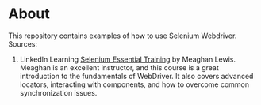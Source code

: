 # About
This repository contains examples of how to use Selenium Webdriver. Sources:

1. LinkedIn Learning [Selenium Essential Training](https://www.linkedin.com/learning/selenium-essential-training/welcome?autoplay=false&u=35694228) by Meaghan Lewis.  
Meaghan is an excellent instructor, and this course is a great introduction to the fundamentals of WebDriver.
It also covers advanced locators, interacting with components, and 
how to overcome common synchronization issues.
